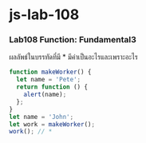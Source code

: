 # js-lab-108
### Lab108 Function: Fundamental3
ผลลัพธ์ในบรรทัดที่มี * มีค่าเป็นอะไรและเพราะอะไร

```JavaScript
function makeWorker() {
  let name = 'Pete';
  return function () {
    alert(name);
  };
}
let name = 'John';
let work = makeWorker();
work(); // *
```
